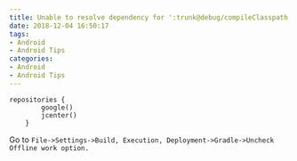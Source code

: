 ```yaml
---
title: Unable to resolve dependency for ':trunk@debug/compileClasspath' 
date: 2018-12-04 16:50:17
tags:
- Android 
- Android Tips
categories:
- Android
- Android Tips
---
```


```
repositories {
        google()
        jcenter()
    }
```

Go to `File->Settings->Build, Execution, Deployment->Gradle->Uncheck Offline work option.`

<!-- more-->

